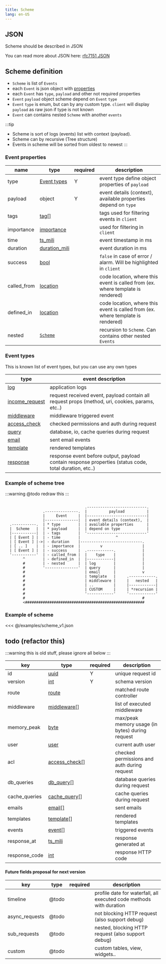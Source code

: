 ```yaml
---
title: Scheme
lang: en-US
---
```


## JSON

Scheme should be described in JSON

You can read more about JSON here:
[rfc7151 JSON](https://tools.ietf.org/html/rfc7159)

## Scheme definition

- `Scheme` is list of `Events`
- each `Event` is json object with [properties](#event-properties)
- each `Event` has `type`, `payload` and other not required properties
- `Event` `payload` object scheme depend on `Event` `type`
- `Event` `type` is enum, but can by any custom type. `client` will display `payload` as raw json if type is not known
- `Event` can contains nested `Scheme` with another `events`

:::tip
- Scheme is sort of logs (events) list with context (payload).
- Scheme can by recursive (Tree structure)
- Events in scheme will be sorted from oldest to newest
:::

### Event properties
| name | type | required | description |
| ---- | ---- | -------- | ----------- |
| type | [Event types](#event-types) | Y | event type define object properties of `payload` |
| payload | object | Y | event details (context), available properties depend on `type` |
| tags | [tag[]](types.html#tag) | | tags used for filtering events in `client` |
| importance | [importance](types.html#importance) | | used for filtering in `client` |
| time | [ts_mili](types.html#ts-mili) | | event timestamp in ms |
| duration | [duration_mili](types.html#duration-mili) | | event duration in ms |
| success | [bool](types.html#bool) | | `false` in case of error / alarm. Will be highlighted in `client` |
| called_from | [location](types.html#location) | | code location, where this event is called from (ex. where template is rendered) |
| defined_in | [location](types.html#location) | | code location, where this event is called from (ex. where template is rendered) |
| nested | [`Scheme`](#scheme-definition) | | recursion to `Scheme`. Can contains other nested `Events` |

### Event types

This is known list of event types, but you can use any own types

| type | event description |
| --- | ----------- |
| [log](events.html#log) | application logs |
| [income_request](events.html#income-request) | request received event, payload contain all request props (method, uri, cookies, params, etc..) |
| [middleware](events.html#middleware) | middleware triggered event |
| [access_check](events.html#access-check) | checked permissions and auth during request |
| [query](events.html#query) | database, io, cache queries during request |
| [email](events.html#email) | sent email events |
| [template](events.html#template) | rendered templates |
| [response](events.html#template) | response event before output, payload contain response properties (status code, total duration, etc..) |

### Example of scheme tree

:::warning
@todo redraw this
:::

```text

                                    .---------------------------.
                 .---------------.  |          payload          |
                 |     Event     |  |---------------------------|
                 |---------------|  | event details (context),  |
  .-----------.  | * type        |  | available properties      |
  |  Scheme   |  | * payload     |  | depend on type            |
  |-----------|  | - tags        |  '---------------------------'
  | [ Event ] |  | - time        |                ^
  | [ Event ] |->| - duration    |----------------------------.
  | [ .. ]    |  | - importance  |         v                  |
  | [ Event ] |  | - success     |  .------------.            |
  '-----------'  | - called_from |  |    type    |            |
        ^        | - defined_in  |  |------------|            |
        #        | - nested      |  | log        |            |
        #        '---------------'  | query      |            |
        #                           | email      |            v
        #                           | template   |     .------------.
        #                           | middleware |     |   nested   |
        #                           | ..         |     |------------|
        #                           | CUSTOM     |     | *recursion |
        #                           '------------'     '------------'
        #                                                     #
        <######################################################

```

### Example of scheme

<<< @/examples/scheme_v1.json

## todo (refactor this)

:::warning
this is old stuff, please ignore all below
:::


| key | type | required | description |
| --- | ---- | -------- | ----------- |
| id | [uuid](types.html#uuid) | Y | unique request id |
| version | [int](types.html#int) | Y | schema version |
| route | [route](types.html#route) || matched route controller |
| middleware | [middleware[]](types.html#middleware) || list of executed middleware |
| memory_peak | [byte](types.html#byte) || max/peak memory usage (in bytes) during request |
| user | [user](types.html#user) || current auth user |
| acl | [access_check[]](types.html#access-check) || checked permissions and auth during request |
| db_queries | [db_query[]](types.html#db-query) || database queries during request |
| cache_queries | [cache_query[]](types.html#cache-query) || cache queries during request |
| emails | [email[]](types.html#email) || sent emails |
| templates | [template[]](types.html#template) || rendered templates |
| events | [event[]](types.html#event) || triggered events |
| response_at | [ts_mili](types.html#ts-mili) || response generated at |
| response_code | [int](types.html#int) || response HTTP code |


#### Future fields proposal for next version

| key | type | required | description |
| --- | ---- | -------- | ----------- |
| timeline | @todo || profile date for waterfall, all executed code methods with duration |
| async_requests | @todo || not blocking HTTP request (also support debug) |
| sub_requests | @todo || nested, blocking HTTP request (also support debug) |
| custom | @todo || custom tables, view, widgets.. |
